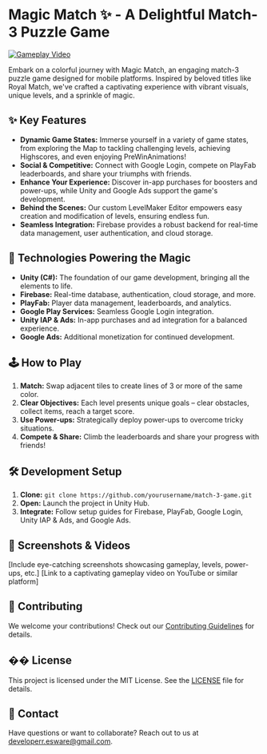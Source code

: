 # Magic Match ✨ - A Delightful Match-3 Puzzle Game

[![Gameplay Video](insert_youtube_thumbnail_url_here)](insert_youtube_video_url_here) 

Embark on a colorful journey with Magic Match, an engaging match-3 puzzle game designed for mobile platforms. Inspired by beloved titles like Royal Match, we've crafted a captivating experience with vibrant visuals, unique levels, and a sprinkle of magic.

## ✨ Key Features

- **Dynamic Game States:** Immerse yourself in a variety of game states, from exploring the Map to tackling challenging levels, achieving Highscores, and even enjoying PreWinAnimations!
- **Social & Competitive:** Connect with Google Login, compete on PlayFab leaderboards, and share your triumphs with friends.
- **Enhance Your Experience:** Discover in-app purchases for boosters and power-ups, while Unity and Google Ads support the game's development.
- **Behind the Scenes:** Our custom LevelMaker Editor empowers easy creation and modification of levels, ensuring endless fun.
- **Seamless Integration:** Firebase provides a robust backend for real-time data management, user authentication, and cloud storage.

## 🚀 Technologies Powering the Magic

- **Unity (C#):** The foundation of our game development, bringing all the elements to life.
- **Firebase:** Real-time database, authentication, cloud storage, and more.
- **PlayFab:** Player data management, leaderboards, and analytics.
- **Google Play Services:** Seamless Google Login integration.
- **Unity IAP & Ads:** In-app purchases and ad integration for a balanced experience.
- **Google Ads:** Additional monetization for continued development.

## 🕹️ How to Play

1. **Match:** Swap adjacent tiles to create lines of 3 or more of the same color.
2. **Clear Objectives:** Each level presents unique goals – clear obstacles, collect items, reach a target score.
3. **Use Power-ups:** Strategically deploy power-ups to overcome tricky situations.
4. **Compete & Share:** Climb the leaderboards and share your progress with friends!

## 🛠️ Development Setup

1. **Clone:** `git clone https://github.com/yourusername/match-3-game.git`
2. **Open:** Launch the project in Unity Hub.
3. **Integrate:** Follow setup guides for Firebase, PlayFab, Google Login, Unity IAP & Ads, and Google Ads.

## 📸 Screenshots & Videos

[Include eye-catching screenshots showcasing gameplay, levels, power-ups, etc.]
[Link to a captivating gameplay video on YouTube or similar platform]

## 🙌 Contributing

We welcome your contributions!  Check out our [Contributing Guidelines](CONTRIBUTING.md) for details.

## �� License

This project is licensed under the MIT License. See the [LICENSE](LICENSE) file for details.

## 📧 Contact

Have questions or want to collaborate? Reach out to us at developerr.esware@gmail.com.
